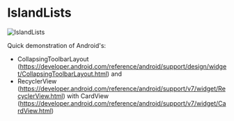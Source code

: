# IslandLists

![IslandLists](https://github.com/CharlesAE/IslandLists/raw/master/Islandlists.gif "CollapsingToolbarLayout")


Quick demonstration of Android's: 
 - CollapsingToolbarLayout (https://developer.android.com/reference/android/support/design/widget/CollapsingToolbarLayout.html) and
 - RecyclerView (https://developer.android.com/reference/android/support/v7/widget/RecyclerView.html)
with CardView (https://developer.android.com/reference/android/support/v7/widget/CardView.html)
